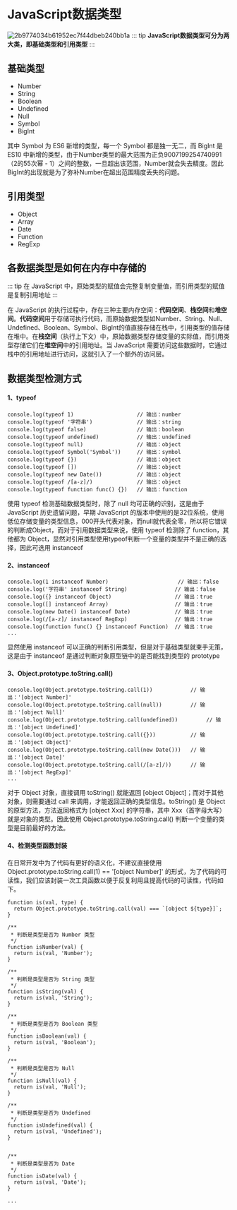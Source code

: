 # JavaScript数据类型
![2b9774034b61952ec7f44dbeb240bb1a](/assets/images/types.png)
::: tip
**JavaScript数据类型可分为两大类，即基础类型和引用类型**
:::

## 基础类型

- Number
- String
- Boolean
- Undefined
- Null
- Symbol
- BigInt

其中 Symbol 为 ES6 新增的类型，每一个 Symbol 都是独一无二，而 BigInt 是 ES10 中新增的类型，由于Number类型的最大范围为正负9007199254740991（2的55次幂 - 1）之间的整数，一旦超出该范围，Number就会失去精度。因此BigInt的出现就是为了弥补Number在超出范围精度丢失的问题。

## 引用类型

- Object
- Array
- Date
- Function
- RegExp

## 各数据类型是如何在内存中存储的

::: tip
在 JavaScript 中，原始类型的赋值会完整复制变量值，而引用类型的赋值是复制引用地址
:::


在 JavaScript 的执行过程中，存在三种主要内存空间：**代码空间**、**栈空间**和**堆空间**。**代码空间**用于存储可执行代码，而原始数据类型如Number、String、Null、Undefined、Boolean、Symbol、BigInt的值直接存储在栈中，引用类型的值存储在堆中。在**栈空间**（执行上下文）中，原始数据类型存储变量的实际值，而引用类型存储它们在**堆空间**中的引用地址。当 JavaScript 需要访问这些数据时，它通过栈中的引用地址进行访问，这就引入了一个额外的访问层。

## 数据类型检测方式

#### 1、typeof

```js{2}
console.log(typeof 1)                    // 输出：number
console.log(typeof '字符串')              // 输出：string
console.log(typeof false)                // 输出：boolean
console.log(typeof undefined)            // 输出：undefined
console.log(typeof null)                 // 输出：object
console.log(typeof Symbol('Symbol'))     // 输出：symbol
console.log(typeof {})                   // 输出：object
console.log(typeof [])                   // 输出：object
console.log(typeof new Date())           // 输出：object
console.log(typeof /[a-z]/)              // 输出：object
console.log(typeof function func() {})   // 输出：function
```

使用 typeof 检测基础数据类型时，除了 null 均可正确的识别，这是由于 JavaScript 历史遗留问题，早期 JavaScript 的版本中使用的是32位系统，使用低位存储变量的类型信息，000开头代表对象，而null就代表全零，所以将它错误的判断成Object，而对于引用数据类型来说，使用 typeof 检测除了 function，其他都为 Object，显然对引用类型使用typeof判断一个变量的类型并不是正确的选择，因此可选用 instanceof 

#### 2、instanceof

```js{2}
console.log(1 instanceof Number)                      // 输出：false  
console.log('字符串' instanceof String)               // 输出：false  
console.log({} instanceof Object)                    // 输出：true
console.log([] instanceof Array)                     // 输出：true
console.log(new Date() instanceof Date)              // 输出：true
console.log(/[a-z]/ instanceof RegExp)               // 输出：true
console.log(function func() {} instanceof Function)  // 输出：true
...
```

显然使用 instanceof 可以正确的判断引用类型，但是对于基础类型就束手无策，这是由于 instanceof 是通过判断对象原型链中的是否能找到类型的 prototype

#### 3、Object.prototype.toString.call()

```js{2}
console.log(Object.prototype.toString.call(1))            // 输出：'[object Number]'
console.log(Object.prototype.toString.call(null))         // 输出：'[object Null]'
console.log(Object.prototype.toString.call(undefined))         // 输出：'[object Undefined]'
console.log(Object.prototype.toString.call({}))           // 输出：'[object Object]'
console.log(Object.prototype.toString.call(new Date()))   // 输出：'[object Date]'
console.log(Object.prototype.toString.call(/[a-z]/))      // 输出：'[object RegExp]'
...
```

对于 Object 对象，直接调用 toString() 就能返回 [object Object]；而对于其他对象，则需要通过 call 来调用，才能返回正确的类型信息。toString() 是 Object 的原型方法，方法返回格式为 [object Xxx] 的字符串，其中 Xxx（首字母大写） 就是对象的类型。因此使用 Object.prototype.toString.call() 判断一个变量的类型是目前最好的方法。

#### 4、检测类型函数封装
在日常开发中为了代码有更好的语义化，不建议直接使用 Object.prototype.toString.call(1) == '[object Number]' 的形式，为了代码的可读性，我们应该封装一次工具函数以便于反复利用且提高代码的可读性，代码如下。
```js{2}
function is(val, type) {
  return Object.prototype.toString.call(val) === `[object ${type}]`;
}

/**
 * 判断是类型是否为 Number 类型
 */
function isNumber(val) {
  return is(val, 'Number');
}

/**
 * 判断是类型是否为 String 类型
 */
function isString(val) {
  return is(val, 'String');
}

/**
 * 判断是类型是否为 Boolean 类型
 */
function isBoolean(val) {
  return is(val, 'Boolean');
}

/**
 * 判断是类型是否为 Null
 */
function isNull(val) {
  return is(val, 'Null');
}

/**
 * 判断是类型是否为 Undefined
 */
function isUndefined(val) {
  return is(val, 'Undefined');
}


/**
 * 判断是类型是否为 Date
 */
function isDate(val) {
  return is(val, 'Date');
}

...
```
